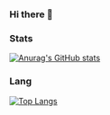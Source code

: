 ### Hi there 👋

### Stats
[![Anurag's GitHub stats](https://github-readme-stats.vercel.app/api?username=FxRayHughes)](https://github.com/anuraghazra/github-readme-stats)

### Lang
[![Top Langs](https://github-readme-stats.vercel.app/api/top-langs/?username=FxRayHughes)](https://github.com/anuraghazra/github-readme-stats)
